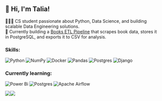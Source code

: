 ## 👋 Hi, I'm Talia!
👩🏻‍💻 CS student passionate about Python, Data Science, and building scalable Data Engineering solutions.</br>
🔭 Currently building a [Books ETL Pipeline](https://github.com/KTalia/Books_ETL_Pipeline) that scrapes book data, stores it in PostgreSQL, and exports it to CSV for analysis.
### Skills:
![Python](https://img.shields.io/badge/python-3670A0?style=flat-square&logo=python&logoColor=ffdd54) ![NumPy](https://img.shields.io/badge/numpy-%23013243.svg?style=flat-square&logo=numpy&logoColor=white) ![Docker](https://img.shields.io/badge/docker-%230db7ed.svg?style=flat-square&logo=docker&logoColor=white)  ![Pandas](https://img.shields.io/badge/pandas-%23150458.svg?style=flat-square&logo=pandas&logoColor=white) ![Postgres](https://img.shields.io/badge/postgres-%23316192.svg?style=flat-square&logo=postgresql&logoColor=white) ![Django](https://img.shields.io/badge/django-%23092E20.svg?style=flat-square&logo=django&logoColor=white) 
### Currently learning:
![Power Bi](https://img.shields.io/badge/power_bi-F2C811?style=flat-square&logo=powerbi&logoColor=black) ![Postgres](https://img.shields.io/badge/postgres-%23316192.svg?style=flat-square&logo=postgresql&logoColor=white)
![Apache Airflow](https://img.shields.io/badge/Apache%20Airflow-017CEE?style=flat-square&logo=Apache%20Airflow&logoColor=white)

<div style="display: flex; flex-wrap: wrap;">
  <img src="https://github-readme-stats.vercel.app/api?username=KTalia&theme=radical&hide_border=false&include_all_commits=true&count_private=true" />
  <img src="https://github-readme-stats.vercel.app/api/top-langs/?username=KTalia&theme=radical&hide_border=false&include_all_commits=true&count_private=true&layout=compact" />
</div>
